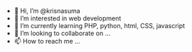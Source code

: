 - 👋 Hi, I’m @krisnasuma
- 👀 I’m interested in web development
- 🌱 I’m currently learning PHP, python, html, CSS, javascript
- 💞️ I’m looking to collaborate on ...
- 📫 How to reach me ...

<!---
krisnasuma/krisnasuma is a ✨ special ✨ repository because its `README.md` (this file) appears on your GitHub profile.
You can click the Preview link to take a look at your changes.
--->
